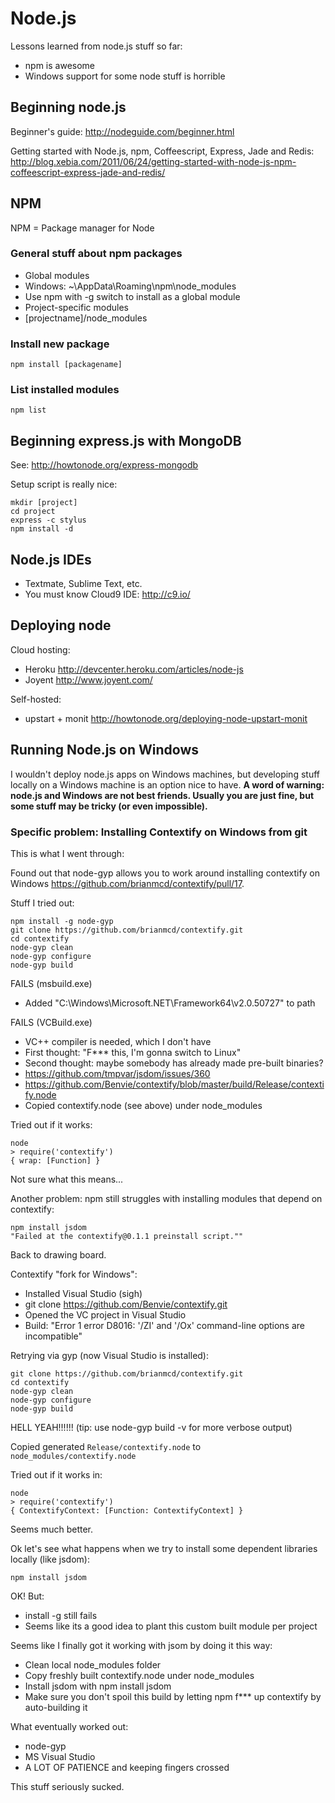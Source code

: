 # Node.js

Lessons learned from node.js stuff so far:

- npm is awesome
- Windows support for some node stuff is horrible

## Beginning node.js

Beginner's guide: <http://nodeguide.com/beginner.html>

Getting started with Node.js, npm, Coffeescript, Express, Jade and Redis:
<http://blog.xebia.com/2011/06/24/getting-started-with-node-js-npm-coffeescript-express-jade-and-redis/>

## NPM

NPM = Package manager for Node

### General stuff about npm packages

- Global modules
 - Windows: ~\AppData\Roaming\npm\node_modules
 - Use npm with -g switch to install as a global module
- Project-specific modules
 - [projectname]/node_modules

### Install new package

    npm install [packagename]

### List installed modules

    npm list

## Beginning express.js with MongoDB

See: <http://howtonode.org/express-mongodb>

Setup script is really nice:

    mkdir [project]
    cd project
    express -c stylus
    npm install -d

## Node.js IDEs

- Textmate, Sublime Text, etc.
- You must know Cloud9 IDE: <http://c9.io/>

## Deploying node

Cloud hosting:

- Heroku <http://devcenter.heroku.com/articles/node-js>
- Joyent <http://www.joyent.com/>

Self-hosted:

- upstart + monit
   <http://howtonode.org/deploying-node-upstart-monit>

## Running Node.js on Windows

I wouldn't deploy node.js apps on Windows machines, but developing stuff locally on a Windows machine is an option nice to have. **A word of warning: node.js and Windows are not best friends. Usually you are just fine, but some stuff may be tricky (or even impossible).**

### Specific problem: Installing Contextify on Windows from git <a id="contextify-on-windows" />

This is what I went through:

Found out that node-gyp allows you to work around installing contextify on Windows <https://github.com/brianmcd/contextify/pull/17>.

Stuff I tried out:

    npm install -g node-gyp
    git clone https://github.com/brianmcd/contextify.git
    cd contextify
    node-gyp clean
    node-gyp configure
    node-gyp build

FAILS (msbuild.exe)

- Added "C:\Windows\Microsoft.NET\Framework64\v2.0.50727" to path

FAILS (VCBuild.exe)

- VC++ compiler is needed, which I don't have
- First thought: "F*** this, I'm gonna switch to Linux"
- Second thought: maybe somebody has already made pre-built binaries?
 - <https://github.com/tmpvar/jsdom/issues/360>
 - <https://github.com/Benvie/contextify/blob/master/build/Release/contextify.node>
- Copied contextify.node (see above) under node_modules

Tried out if it works:

    node
    > require('contextify')
    { wrap: [Function] }

Not sure what this means...

Another problem: npm still struggles with installing modules that depend on contextify:

    npm install jsdom
    "Failed at the contextify@0.1.1 preinstall script.""

Back to drawing board.

Contextify "fork for Windows":

- Installed Visual Studio (sigh)
- git clone https://github.com/Benvie/contextify.git
- Opened the VC project in Visual Studio
 - Build: "Error	1	error D8016: '/ZI' and '/Ox' command-line options are incompatible"

Retrying via gyp (now Visual Studio is installed):

    git clone https://github.com/brianmcd/contextify.git
    cd contextify
    node-gyp clean
    node-gyp configure
    node-gyp build 

HELL YEAH!!!!!! (tip: use node-gyp build -v for more verbose output)

Copied generated `Release/contextify.node` to `node_modules/contextify.node`

Tried out if it works in:

    node
    > require('contextify')
    { ContextifyContext: [Function: ContextifyContext] }

Seems much better.

Ok let's see what happens when we try to install some dependent libraries locally (like jsdom):

    npm install jsdom

OK! But:

- install -g still fails
- Seems like its a good idea to plant this custom built module per project

Seems like I finally got it working with jsom by doing it this way:
 - Clean local node_modules folder
 - Copy freshly built contextify.node  under node_modules
 - Install jsdom with npm install jsdom
 - Make sure you don't spoil this build by letting npm f*** up contextify by auto-building it

What eventually worked out:

 - node-gyp
 - MS Visual Studio
 - A LOT OF PATIENCE and keeping fingers crossed

This stuff seriously sucked.


